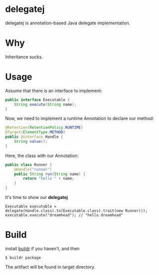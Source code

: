 delegatej
=========

delegatej is annotation-based Java delegate implementation.

# Why

Inheritance sucks.

# Usage

Assume that there is an interface to implement:
```java
public interface Executable {
    String execute(String name);
}
```

Now, we need to implement a runtime Annotation to declare our method:
```java
@Retention(RetentionPolicy.RUNTIME)
@Target(ElementType.METHOD)
public @interface Handle {
    String value();
}
```

Here, the class with our Annotation:
```java
public class Runner {
    @Handle("runner")
    public String run(String name) {
        return "hello " + name;
    }
}
```

It's time to show our **delegatej**
```
Executable executable = delegate(Handle.class).to(Executable.class).trait(new Runner());
executable.execute("dreamhead"); // "hello dreamhead"
```

# Build

install [buildr](http://buildr.apache.org/) if you haven't, and then

    $ buildr package

The artifact will be found in target directory.